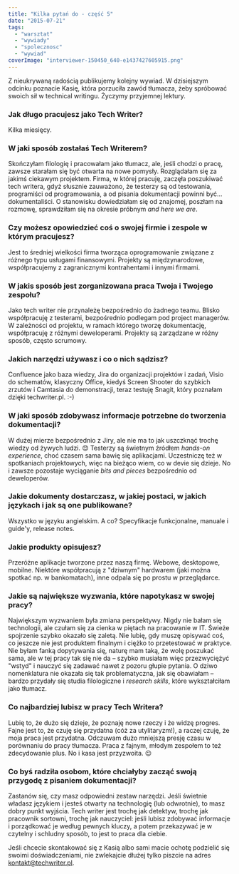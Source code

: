 ```yaml
---
title: "Kilka pytań do - część 5"
date: "2015-07-21"
tags:
  - "warsztat"
  - "wywiady"
  - "spolecznosc"
  - "wywiad"
coverImage: "interviewer-150450_640-e1437427605915.png"
---
```


Z nieukrywaną radością publikujemy kolejny wywiad. W dzisiejszym odcinku
poznacie Kasię, która porzuciła zawód tłumacza, żeby spróbować swoich sił w
technical writingu. Życzymy przyjemnej lektury.

### Jak długo pracujesz jako Tech Writer?

Kilka miesięcy.

### W jaki sposób zostałaś Tech Writerem?

Skończyłam filologię i pracowałam jako tłumacz, ale, jeśli chodzi o pracę,
zawsze starałam się być otwarta na nowe pomysły. Rozglądałam się za jakimś
ciekawym projektem. Firma, w której pracuję, zaczęła poszukiwać tech writera,
gdyż słusznie zauważono, że testerzy są od testowania, programiści od
programowania, a od pisania dokumentacji powinni być... dokumentaliści. O
stanowisku dowiedziałam się od znajomej, poszłam na rozmowę, sprawdziłam się na
okresie próbnym _and here we are_.

### Czy możesz opowiedzieć coś o swojej firmie i zespole w którym pracujesz?

Jest to średniej wielkości firma tworząca oprogramowanie związane z różnego typu
usługami finansowymi. Projekty są międzynarodowe, współpracujemy z zagranicznymi
kontrahentami i innymi firmami.

### W jakis sposób jest zorganizowana praca Twoja i Twojego zespołu?

Jako tech writer nie przynależę bezpośrednio do żadnego teamu. Blisko
współpracuję z testerami, bezpośrednio podlegam pod project managerów. W
zależności od projektu, w ramach którego tworzę dokumentację, współpracuję z
różnymi deweloperami. Projekty są zarządzane w różny sposób, często scrumowy.

### Jakich narzędzi używasz i co o nich sądzisz?

Confluence jako baza wiedzy, Jira do organizacji projektów i zadań, Visio do
schematów, klasyczny Office, kiedyś Screen Shooter do szybkich zrzutów i
Camtasia do demonstracji, teraz testuję Snagit, który poznałam dzięki
techwriter.pl. :-)

### W jaki sposób zdobywasz informacje potrzebne do tworzenia dokumentacji?

W dużej mierze bezpośrednio z Jiry, ale nie ma to jak uszczknąć trochę wiedzy od
żywych ludzi. 😊 Testerzy są świetnym źródłem _hands-on experience_, choć czasem
sama bawię się aplikacjami. Uczestniczę też w spotkaniach projektowych, więc na
bieżąco wiem, co w devie się dzieje. No i zawsze pozostaje wyciąganie _bits and
pieces_ bezpośrednio od deweloperów.

### Jakie dokumenty dostarczasz, w jakiej postaci, w jakich językach i jak są one publikowane?

Wszystko w języku angielskim. A co? Specyfikacje funkcjonalne, manuale i
guide'y, release notes.

### Jakie produkty opisujesz?

Przeróżne aplikacje tworzone przez naszą firmę. Webowe, desktopowe, mobilne.
Niektóre współpracują z "dziwnym" hardwarem (jaki można spotkać np. w
bankomatach), inne odpala się po prostu w przeglądarce.

### Jakie są największe wyzwania, które napotykasz w swojej pracy?

Największym wyzwaniem była zmiana perspektywy. Nigdy nie bałam się technologii,
ale czułam się za cienka w piętach na pracowanie w IT. Świeże spojrzenie szybko
okazało się zaletą. Nie lubię, gdy muszę opisywać coś, co jeszcze nie jest
produktem finalnym i ciężko to przetestować w praktyce. Nie byłam fanką
dopytywania się, naturę mam taką, że wolę poszukać sama, ale w tej pracy tak się
nie da – szybko musiałam więc przezwyciężyć "wstyd" i nauczyć się zadawać nawet
z pozoru głupie pytania. O dziwo nomenklatura nie okazała się tak
problematyczna, jak się obawiałam – bardzo przydały się studia filologiczne i
_research skills_, które wykształciłam jako tłumacz.

### Co najbardziej lubisz w pracy Tech Writera?

Lubię to, że dużo się dzieje, że poznaję nowe rzeczy i że widzę progres. Fajne
jest to, że czuję się przydatna (cóż za utylitaryzm!), a raczej czuję, że moja
praca jest przydatna. Odczuwam dużo mniejszą presję czasu w porównaniu do pracy
tłumacza. Praca z fajnym, młodym zespołem to też zdecydowanie plus. No i kasa
jest przyzwoita. 😉

### Co byś radziła osobom, które chciałyby zacząć swoją przygodę z pisaniem dokumentacji?

Zastanów się, czy masz odpowiedni zestaw narzędzi. Jeśli świetnie władasz
językiem i jesteś otwarty na technologię (lub odwrotnie), to masz dobry punkt
wyjścia. Tech writer jest trochę jak detektyw, trochę jak pracownik sortowni,
trochę jak nauczyciel: jeśli lubisz zdobywać informacje i porządkować je według
pewnych kluczy, a potem przekazywać je w czytelny i schludny sposób, to jest to
praca dla ciebie.

Jeśli chcecie skontakować się z Kasią albo sami macie ochotę podzielić się
swoimi doświadczeniami, nie zwlekajcie dłużej tylko piszcie na adres
[kontakt@techwriter.pl](mailto:kontakt@techwriter.pl).
